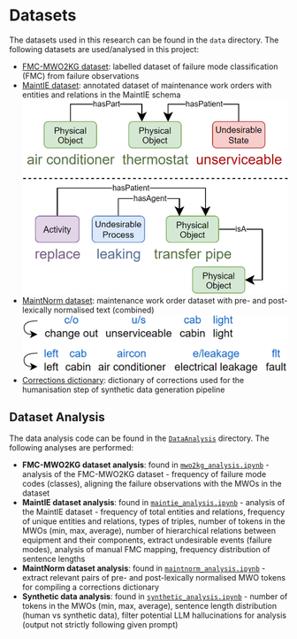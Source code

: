 # Datasets

The datasets used in this research can be found in the `data` directory. The following datasets are used/analysed in this project:

- [FMC-MWO2KG dataset](https://paperswithcode.com/dataset/fmc-mwo2kg): labelled dataset of failure mode classification (FMC) from failure observations
- [MaintIE dataset](https://github.com/nlp-tlp/maintie): annotated dataset of maintenance work orders with entities and relations in the MaintIE schema
![Examples of MWO from MaintIE](Images/maintie.png)
- [MaintNorm dataset](https://github.com/nlp-tlp/maintnorm): maintenance work order dataset with pre- and post-lexically normalised text (combined)
![Examples of MWO from MaintNorm](Images/maintnorm.png)
- [Corrections dictionary](https://github.com/nlp-tlp/Hons24_AllisonLau/tree/main/data/Corrections): dictionary of corrections used for the humanisation step of synthetic data generation pipeline

## Dataset Analysis

The data analysis code can be found in the [`DataAnalysis`](https://github.com/nlp-tlp/Hons24_AllisonLau/tree/main/DataAnalysis) directory. The following analyses are performed:

- **FMC-MWO2KG dataset analysis**: found in [`mwo2kg_analysis.ipynb`](https://github.com/nlp-tlp/Hons24_AllisonLau/blob/main/DataAnalysis/mwo2kg_analysis.ipynb) - analysis of the FMC-MWO2KG dataset - frequency of failure mode codes (classes), aligning the failure observations with the MWOs in the dataset
- **MaintIE dataset analysis**: found in [`maintie_analysis.ipynb`](https://github.com/nlp-tlp/Hons24_AllisonLau/blob/main/DataAnalysis/maintie_analysis.ipynb) - analysis of the MaintIE dataset - frequency of total entities and relations, frequency of unique entities and relations, types of triples, number of tokens in the MWOs (min, max, average), number of hierarchical relations between equipment and their components, extract undesirable events (failure modes), analysis of manual FMC mapping, frequency distribution of sentence lengths
- **MaintNorm dataset analysis**: found in [`maintnorm_analysis.ipynb`](https://github.com/nlp-tlp/Hons24_AllisonLau/blob/main/DataAnalysis/maintnorm_analysis.ipynb) - extract relevant pairs of pre- and post-lexically normalised MWO tokens for compiling a corrections dictionary
- **Synthetic data analysis**: found in [`synthetic_analysis.ipynb`](https://github.com/nlp-tlp/Hons24_AllisonLau/blob/main/DataAnalysis/synthetic_analysis.ipynb) - number of tokens in the MWOs (min, max, average), sentence length distribution (human vs synthetic data), filter potential LLM hallucinations for analysis (output not strictly following given prompt)
